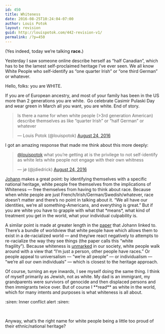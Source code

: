 ```yaml
---
id: 450
title: Whiteness
date: 2016-08-25T10:24:04-07:00
author: Louis Potok
layout: revision
guid: http://louispotok.com/442-revision-v1/
permalink: /?p=450
---
```

(Yes indeed, today we&#8217;re talking **race.**)

Yesterday I saw someone online describe herself as &#8220;half Canadian&#8221;, which has to be the lamest self-proclaimed heritage I&#8217;ve ever seen. We all know White People who self-identify as &#8220;one quarter Irish&#8221; or &#8220;one third German&#8221; or whatever.

Hello, folks: you are WHITE.

If you are of European ancestry, and most of your family has been in the US more than 2 generations you are white.  Go celebrate Casimir Pulaski Day and wear green in March all you want, you are white. End of story.

<blockquote class="twitter-tweet" data-lang="en">
  <p dir="ltr" lang="en">
    Is there a name for when white people (>3rd generation American) describe themselves as like &#8220;quarter Irish&#8221; or &#8220;half German&#8221; or whatever
  </p>
  
  <p>
    — Louis Potok (@louispotok) <a href="https://twitter.com/louispotok/status/768455977397956608">August 24, 2016</a>
  </p>
</blockquote>



I got an amazing response that made me think about this more deeply:

<blockquote class="twitter-tweet" data-lang="en">
  <p>
    <a href="https://twitter.com/louispotok">@louispotok</a> what you&#8217;re getting at is the privilege to not self-identify as white lets white people not engage with their own whitness
  </p>
  
  <p>
    — jø (@jdiedrick) <a href="https://twitter.com/jdiedrick/status/768471726850183168">August 24, 2016</a>
  </p>
</blockquote>

[Johann](http://www.johanndiedrick.com/) makes a great point: by identifying themselves with a specific national heritage, white people free themselves from the implications of Whiteness &#8212; free themselves from having to think about race. Because when white people are just French/Irish/German/Swedish/whatever, race doesn&#8217;t matter and there&#8217;s no point in talking about it. &#8220;We all have our identities, we&#8217;re all something-Americans, and everything is great.&#8221; But if you are white you have to grapple with what that \*means\*, what kind of treatment you get in the world, what your individual culpability is.

A similar point is made at greater length in the [paper](https://github.com/jdiedrick/whitefragility/blob/master/pdf/white_fragility.pdf) that Johann linked to. There&#8217;s a bundle of worldview that white people have which allows them to exist in a de-racialized world &#8212; and they/we react negatively to attempts to re-racialize the way they see things (the paper calls this &#8220;white fragility&#8221;). Because whiteness is [unmarked](https://en.wikipedia.org/wiki/Markedness) in our society, white people walk around with a view that &#8220;I&#8217;m just a person, other people have races.&#8221; Or people appeal to universalism &#8212; &#8220;we&#8217;re all people&#8221; &#8212; or individualism &#8212; &#8220;we&#8217;re all our own individuals&#8221; &#8212; which is closest to the heritage approach.

Of course, turning an eye inwards, I see myself doing the same thing. I think of myself primarily as Jewish, not as white. My dad is an immigrant, my grandparents were survivors of genocide and then displaced persons and then immigrants twice over. But of course I \*\*read\*\* as white in the world, which for many intents and purposes is what whiteness is all about.

:siren: Inner conflict alert :siren:

&nbsp;

Anyway, what&#8217;s the right name for white people being a little too proud of their ethnic/national heritage?